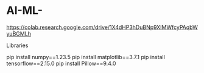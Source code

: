 # AI-ML-
https://colab.research.google.com/drive/1X4dHP3hDuBNp9XIMWfcyPAqbWyuBGMLh

Libraries

pip install numpy==1.23.5
pip install matplotlib==3.7.1
pip install tensorflow==2.15.0
pip install Pillow==9.4.0
